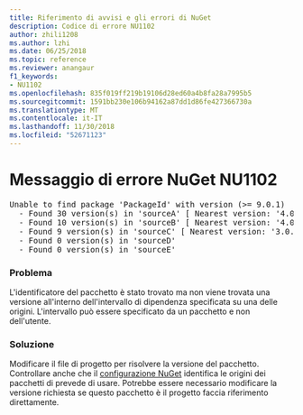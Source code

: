 ```yaml
---
title: Riferimento di avvisi e gli errori di NuGet
description: Codice di errore NU1102
author: zhili1208
ms.author: lzhi
ms.date: 06/25/2018
ms.topic: reference
ms.reviewer: anangaur
f1_keywords:
- NU1102
ms.openlocfilehash: 835f019ff219b19106d28ed60a4b8fa28a7995b5
ms.sourcegitcommit: 1591bb230e106b94162a87dd1d86fe427366730a
ms.translationtype: MT
ms.contentlocale: it-IT
ms.lasthandoff: 11/30/2018
ms.locfileid: "52671123"
---
```

# <a name="nuget-error-nu1102"></a>Messaggio di errore NuGet NU1102

<pre>Unable to find package 'PackageId' with version (>= 9.0.1)<br/>  - Found 30 version(s) in 'sourceA' [ Nearest version: '4.0.0' ]<br/>  - Found 10 version(s) in 'sourceB' [ Nearest version: '4.0.0-rc-2129' ]<br/>  - Found 9 version(s) in 'sourceC' [ Nearest version: '3.0.0-beta-00032' ]<br/>  - Found 0 version(s) in 'sourceD'<br/>  - Found 0 version(s) in 'sourceE'</pre>

### <a name="issue"></a>Problema
L'identificatore del pacchetto è stato trovato ma non viene trovata una versione all'interno dell'intervallo di dipendenza specificata su una delle origini. L'intervallo può essere specificato da un pacchetto e non dell'utente.

### <a name="solution"></a>Soluzione
Modificare il file di progetto per risolvere la versione del pacchetto. Controllare anche che il [configurazione NuGet](../../consume-packages/Configuring-NuGet-Behavior.md) identifica le origini dei pacchetti di prevede di usare. Potrebbe essere necessario modificare la versione richiesta se questo pacchetto è il progetto faccia riferimento direttamente.
